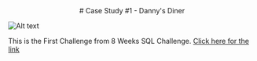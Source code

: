 <center># Case Study #1 - Danny's Diner</center>

![Alt text](https://8weeksqlchallenge.com/images/case-study-designs/1.png)

This is the First Challenge from 8 Weeks SQL Challenge. [Click here for the link](https://8weeksqlchallenge.com/case-study-1/)

